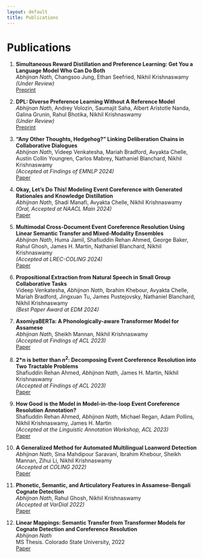 ```yaml
---
layout: default
title: Publications
---
```


# Publications

1. **Simultaneous Reward Distillation and Preference Learning: Get You a Language Model Who Can Do Both**  
   *Abhijnan Nath*, Changsoo Jung, Ethan Seefried, Nikhil Krishnaswamy  
   *(Under Review)*  
   [Preprint](https://arxiv.org/pdf/2410.08458)

2. **DPL: Diverse Preference Learning Without A Reference Model**  
   *Abhijnan Nath*, Andrey Volozin, Saumajit Saha, Albert Aristotle Nanda, Galina Grunin, Rahul Bhotika, Nikhil Krishnaswamy  
   *(Under Review)*  
   [Preprint](https://drive.google.com/file/d/1dFI_N0zgXF4YkawaIJqqoyEKn2IU9xEO/view?usp=sharing)

3. **“Any Other Thoughts, Hedgehog?” Linking Deliberation Chains in Collaborative Dialogues**  
   *Abhijnan Nath*, Videep Venkatesha, Mariah Bradford, Avyakta Chelle, Austin Collin Youngren, Carlos Mabrey, Nathaniel Blanchard, Nikhil Krishnaswamy  
   *(Accepted at Findings of EMNLP 2024)*  
   [Paper](https://www.nikhilkrishnaswamy.com/assets/docs/pdfs/EMNLP-2024-Nath.pdf)

4. **Okay, Let’s Do This! Modeling Event Coreference with Generated Rationales and Knowledge Distillation**  
   *Abhijnan Nath*, Shadi Manafi, Avyakta Chelle, Nikhil Krishnaswamy  
   *(Oral, Accepted at NAACL Main 2024)*  
   [Paper](https://arxiv.org/pdf/2404.03196.pdf)

5. **Multimodal Cross-Document Event Coreference Resolution Using Linear Semantic Transfer and Mixed-Modality Ensembles**  
   *Abhijnan Nath*, Huma Jamil, Shafiuddin Rehan Ahmed, George Baker, Rahul Ghosh, James H. Martin, Nathaniel Blanchard, Nikhil Krishnaswamy  
   *(Accepted at LREC-COLING 2024)*  
   [Paper](https://arxiv.org/pdf/2404.08949v1)

6. **Propositional Extraction from Natural Speech in Small Group Collaborative Tasks**  
   Videep Venkatesha, *Abhijnan Nath*, Ibrahim Khebour, Avyakta Chelle, Mariah Bradford, Jingxuan Tu, James Pustejovsky, Nathaniel Blanchard, Nikhil Krishnaswamy  
   *(Best Paper Award at EDM 2024)*

7. **AxomiyaBERTa: A Phonologically-aware Transformer Model for Assamese**  
   *Abhijnan Nath*, Sheikh Mannan, Nikhil Krishnaswamy  
   *(Accepted at Findings of ACL 2023)*  
   [Paper](https://arxiv.org/abs/2305.13641/)

8. **2*n is better than $n^2$: Decomposing Event Coreference Resolution into Two Tractable Problems**  
   Shafiuddin Rehan Ahmed, *Abhijnan Nath*, James H. Martin, Nikhil Krishnaswamy  
   *(Accepted at Findings of ACL 2023)*  
   [Paper](https://arxiv.org/abs/2305.05672/)

9. **How Good is the Model in Model-in-the-loop Event Coreference Resolution Annotation?**  
   Shafiuddin Rehan Ahmed, *Abhijnan Nath*, Michael Regan, Adam Pollins, Nikhil Krishnaswamy, James H. Martin  
   *(Accepted at the Linguistic Annotation Workshop, ACL 2023)*  
   [Paper](https://arxiv.org/abs/2306.05434/)

10. **A Generalized Method for Automated Multilingual Loanword Detection**  
    *Abhijnan Nath*, Sina Mahdipour Saravani, Ibrahim Khebour, Sheikh Mannan, Zihui Li, Nikhil Krishnaswamy  
    *(Accepted at COLING 2022)*  
    [Paper](https://aclanthology.org/2022.coling-1.442/)

11. **Phonetic, Semantic, and Articulatory Features in Assamese-Bengali Cognate Detection**  
    *Abhijnan Nath*, Rahul Ghosh, Nikhil Krishnaswamy  
    *(Accepted at VarDial 2022)*  
    [Paper](https://aclanthology.org/2022.vardial-1.5/)

12. **Linear Mappings: Semantic Transfer from Transformer Models for Cognate Detection and Coreference Resolution**  
    *Abhijnan Nath*  
    MS Thesis. Colorado State University, 2022  
    [Paper](https://mountainscholar.org/handle/10217/235958)
